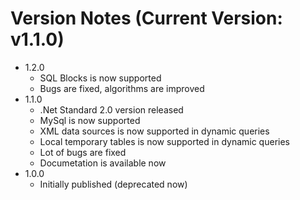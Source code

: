 Version Notes (Current Version: v1.1.0)
=======================================
* 1.2.0
	* SQL Blocks is now supported
	* Bugs are fixed, algorithms are improved
* 1.1.0
    * .Net Standard 2.0 version released
	* MySql is now supported
	* XML data sources is now supported in dynamic queries
	* Local temporary tables is now supported in dynamic queries
	* Lot of bugs are fixed
	* Documetation is available now	
* 1.0.0
    * Initially published (deprecated now)
